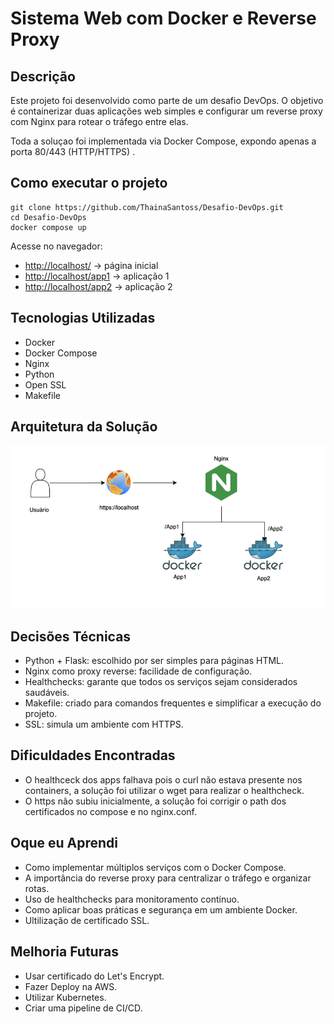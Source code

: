 # Sistema Web com Docker e Reverse Proxy

## Descrição
Este projeto foi desenvolvido como parte de um desafio DevOps.
O objetivo é containerizar duas aplicações web simples e configurar um reverse proxy com Nginx para rotear o tráfego entre elas.

Toda a soluçao foi implementada via Docker Compose, expondo apenas a porta 80/443 (HTTP/HTTPS) .

## Como executar o projeto


    git clone https://github.com/ThainaSantoss/Desafio-DevOps.git
    cd Desafio-DevOps
    docker compose up
    
 Acesse no navegador: 
-   [http://localhost/](http://localhost/) → página inicial
-   [http://localhost/app1](http://localhost/app1) → aplicação 1
-   [http://localhost/app2](http://localhost/app2) → aplicação 2

## Tecnologias Utilizadas 
- Docker
- Docker Compose
- Nginx 
- Python
- Open SSL
- Makefile

## Arquitetura da Solução 

<img src="image.webp" alt="Img arquitetura de Solução">

## Decisões Técnicas 
- Python + Flask: escolhido por ser simples para páginas HTML.
- Nginx como proxy reverse: facilidade de configuração.
- Healthchecks:  garante que todos os serviços sejam considerados saudáveis.
- Makefile: criado para comandos frequentes e simplificar a execução do projeto.
- SSL: simula um ambiente com HTTPS.

## Dificuldades Encontradas 
- O healthceck dos apps falhava pois o curl não estava presente nos containers, a solução foi utilizar o wget para realizar o healthcheck.
- O https não subiu inicialmente, a solução foi corrigir o path dos certificados no compose e no nginx.conf.


## Oque eu Aprendi 
- Como implementar múltiplos serviços com o Docker Compose.
- A importância do reverse proxy para centralizar o tráfego e organizar rotas.
- Uso de healthchecks para monitoramento contínuo.
- Como aplicar boas práticas e segurança em um ambiente Docker.
- Ultilização de certificado SSL.

## Melhoria Futuras 
- Usar certificado do Let's Encrypt.
- Fazer Deploy na AWS. 
- Utilizar Kubernetes.
- Criar uma pipeline de CI/CD.